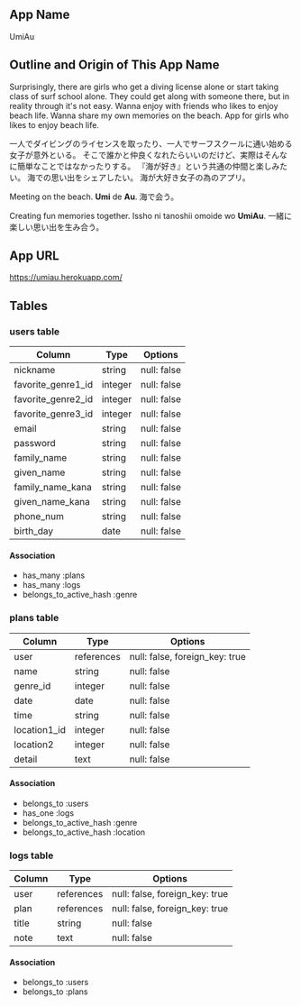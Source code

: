 ## App Name
UmiAu

## Outline and Origin of This App Name
Surprisingly, there are girls who get a diving license alone or start taking class of surf school alone.
They could get along with someone there, but in reality through it's not easy.
Wanna enjoy with friends who likes to enjoy beach life.
Wanna share my own memories on the beach.
App for girls who likes to enjoy beach life. 

一人でダイビングのライセンスを取ったり、一人でサーフスクールに通い始める女子が意外といる。
そこで誰かと仲良くなれたらいいのだけど、実際はそんなに簡単なことではなかったりする。
『海が好き』という共通の仲間と楽しみたい。
海での思い出をシェアしたい。
海が大好き女子の為のアプリ。

Meeting on the beach.
**Umi** de **Au**.
海で会う。

Creating fun memories together.
Issho ni tanoshii omoide wo **UmiAu**.
一緒に楽しい思い出を生み合う。


## App URL
https://umiau.herokuapp.com/

## Tables
### users table

| Column             | Type    | Options     |
| ------------------ | ------- | ----------- |
| nickname           | string  | null: false |
| favorite_genre1_id | integer | null: false |
| favorite_genre2_id | integer | null: false |
| favorite_genre3_id | integer | null: false |
| email              | string  | null: false |
| password           | string  | null: false |
| family_name        | string  | null: false |
| given_name         | string  | null: false |
| family_name_kana   | string  | null: false |
| given_name_kana    | string  | null: false |
| phone_num          | string  | null: false |
| birth_day          | date    | null: false |

#### Association
- has_many :plans
- has_many :logs
- belongs_to_active_hash :genre

### plans table

| Column             | Type       | Options                        |
| ------------------ | ---------- | ------------------------------ |
| user               | references | null: false, foreign_key: true |
| name               | string     | null: false                    |
| genre_id           | integer    | null: false                    |
| date               | date       | null: false                    |
| time               | string     | null: false                    |
| location1_id       | integer    | null: false                    |
| location2          | integer    | null: false                    |
| detail             | text       | null: false                    |

#### Association
- belongs_to :users
- has_one :logs
- belongs_to_active_hash :genre
- belongs_to_active_hash :location

### logs table

| Column             | Type       | Options                        |
| ------------------ | ---------- | ------------------------------ |
| user               | references | null: false, foreign_key: true |
| plan               | references | null: false, foreign_key: true |
| title              | string     | null: false                    |
| note               | text       | null: false                    |

#### Association
- belongs_to :users
- belongs_to :plans